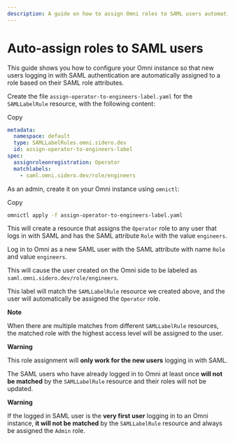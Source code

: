 ```yaml
---
description: A guide on how to assign Omni roles to SAML users automatically.
---
```


# Auto-assign roles to SAML users

This guide shows you how to configure your Omni instance so that new users logging in with SAML authentication are automatically assigned to a role based on their SAML role attributes.

Create the file `assign-operator-to-engineers-label.yaml` for the `SAMLLabelRule` resource, with the following content:

Copy

```yaml
metadata:
  namespace: default
  type: SAMLLabelRules.omni.sidero.dev
  id: assign-operator-to-engineers-label
spec:
  assignroleonregistration: Operator
  matchlabels:
    - saml.omni.sidero.dev/role/engineers
```

As an admin, create it on your Omni instance using `omnictl`:

Copy

```bash
omnictl apply -f assign-operator-to-engineers-label.yaml
```

This will create a resource that assigns the `Operator` role to any user that logs in with SAML and has the SAML attribute `Role` with the value `engineers`.

Log in to Omni as a new SAML user with the SAML attribute with name `Role` and value `engineers`.

This will cause the user created on the Omni side to be labeled as `saml.omni.sidero.dev/role/engineers`.

This label will match the `SAMLLabelRule` resource we created above, and the user will automatically be assigned the `Operator` role.

**Note**

When there are multiple matches from different `SAMLLabelRule` resources, the matched role with the highest access level will be assigned to the user.

**Warning**

This role assignment will **only work for the new users** logging in with SAML.

The SAML users who have already logged in to Omni at least once **will not be matched** by the `SAMLLabelRule` resource and their roles will not be updated.

**Warning**

If the logged in SAML user is the **very first user** logging in to an Omni instance, **it will not be matched** by the `SAMLLabelRule` resource and always be assigned the `Admin` role.
